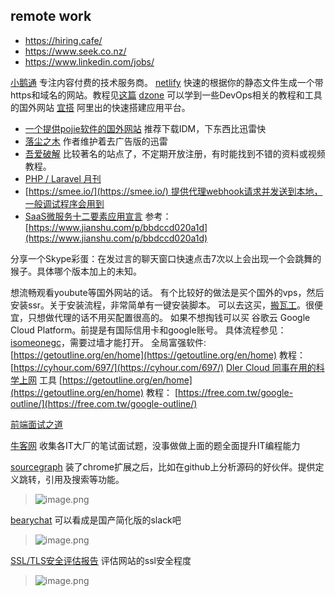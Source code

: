 ## remote work
* https://hiring.cafe/
* https://www.seek.co.nz/
* https://www.linkedin.com/jobs/


[小鹅通](https://www.xiaoe-tech.com/) 专注内容付费的技术服务商。
[netlify](https://www.netlify.com/)  快速的根据你的静态文件生成一个带https和域名的网站。教程见[这篇](https://www.cnblogs.com/codernie/p/9062104.html)
[dzone](https://dzone.com/)  可以学到一些DevOps相关的教程和工具的国外网站
[宜搭](https://yida.alibaba-inc.com/home/) 阿里出的快速搭建应用平台。

*   [一个提供pojie软件的国外网站](https://crackingpatching.com/) 推荐下载IDM，下东西比迅雷快
*   [落尘之木](https://www.luochenzhimu.com/) 作者维护着去广告版的迅雷
*   [吾爱破解](https://www.52pojie.cn/) 比较著名的站点了，不定期开放注册，有时能找到不错的资料或视频教程。
*   [PHP / Laravel 月刊](https://learnku.com/issues)
*   [https://smee.io/](https://smee.io/) 提供代理webhook请求并发送到本地，一般调试程序会用到
*   [SaaS微服务十二要素应用宣言](https://12factor.net/zh_cn/)
    参考：[https://www.jianshu.com/p/bbdccd020a1d](https://www.jianshu.com/p/bbdccd020a1d)

分享一个Skype彩蛋：在发过言的聊天窗口快速点击7次以上会出现一个会跳舞的猴子。具体哪个版本加上的未知。

想流畅观看youbute等国外网站的话。
有个比较好的做法是买个国外的vps，然后安装ssr。关于安装流程，非常简单有一键安装脚本。
可以去这买，[搬瓦工](http://banwagong.cn/)。很便宜，只想做代理的话不用买配置很高的。
如果不想掏钱可以买 谷歌云 Google Cloud Platform。前提是有国际信用卡和google账号。
具体流程参见：[isomeonegc](http://isomeonegc.blogspot.com/)，需要过墙才能打开。
全局富强软件: [https://getoutline.org/en/home](https://getoutline.org/en/home)
教程： [https://cyhour.com/697/](https://cyhour.com/697/)
[Dler Cloud 同事在用的科学上网](https://dlercloud.org/index.html)
工具
[https://getoutline.org/en/home](https://getoutline.org/en/home)
教程：
[https://free.com.tw/google-outline/](https://free.com.tw/google-outline/)

[前端面试之道](https://yuchengkai.cn/docs/frontend/#new)

[牛客网](https://www.nowcoder.com/)
收集各IT大厂的笔试面试题，没事做做上面的题全面提升IT编程能力


[sourcegraph](https://about.sourcegraph.com/)
装了chrome扩展之后，比如在github上分析源码的好伙伴。提供定义跳转，引用及搜索等功能。

> ![image.png](https://hexo-blog.pek3b.qingstor.com/upload_images/71414-7b7c5f8bec5c6727.png?imageMogr2/auto-orient/strip%7CimageView2/2/w/1240)


[bearychat](https://bearychat.com/) 
可以看成是国产简化版的slack吧

> ![image.png](https://hexo-blog.pek3b.qingstor.com/upload_images/71414-3300178cbdce938b.png?imageMogr2/auto-orient/strip%7CimageView2/2/w/1240)

[SSL/TLS安全评估报告](https://myssl.com/) 
评估网站的ssl安全程度

> ![image.png](https://hexo-blog.pek3b.qingstor.com/upload_images/71414-156eb8b63e3053d1.png?imageMogr2/auto-orient/strip%7CimageView2/2/w/1240)

